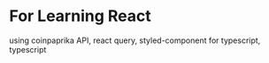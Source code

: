 # For Learning React

using coinpaprika API, react query, styled-component for typescript, typescript
